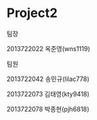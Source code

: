Project2
=====================

팀장

2013722022 옥준영(wns1119)

팀원

2013722042 송민규(lilac778)

2013722073 김태영(kty9418)

2013722078 박종현(pjh6818)
